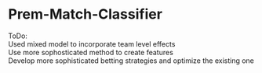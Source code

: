 # Prem-Match-Classifier

ToDo: <br />
Used mixed model to incorporate team level effects <br />
Use more sophosticated method to create features <br />
Develop more sophisticated betting strategies and optimize the existing one <br />

